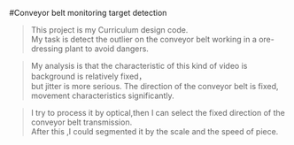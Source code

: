 #Conveyor belt monitoring target detection
> This project is my Curriculum design code.<br>
My task is detect the outlier on the conveyor belt working in a ore-dressing plant to avoid dangers.

>My analysis is that the characteristic of this kind of video is background is relatively fixed，<br>
but jitter is more serious. The direction of the conveyor belt is fixed, movement characteristics significantly.

>I try to process it by optical,then I can select the fixed direction of the conveyor belt transmission.<br>
After this ,I could segmented it by the scale and the speed of piece.
